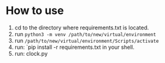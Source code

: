 # How to use

1. cd to the directory where requirements.txt is located.
2. run `python3 -m venv /path/to/new/virtual/environment`
3. run `/path/to/new/virtual/environment/Scripts/activate`
4. run: `pip install -r requirements.txt in your shell.
5. run: clock.py

